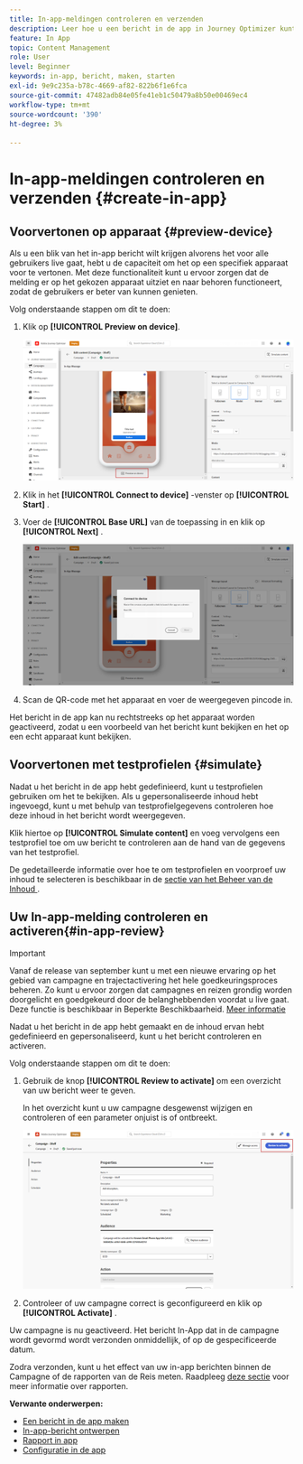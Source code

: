 ```yaml
---
title: In-app-meldingen controleren en verzenden
description: Leer hoe u een bericht in de app in Journey Optimizer kunt controleren en verzenden
feature: In App
topic: Content Management
role: User
level: Beginner
keywords: in-app, bericht, maken, starten
exl-id: 9e9c235a-b78c-4669-af82-822b6f1e6fca
source-git-commit: 47482adb84e05fe41eb1c50479a8b50e00469ec4
workflow-type: tm+mt
source-wordcount: '390'
ht-degree: 3%

---
```


# In-app-meldingen controleren en verzenden {#create-in-app}

## Voorvertonen op apparaat {#preview-device}

Als u een blik van het in-app bericht wilt krijgen alvorens het voor alle gebruikers live gaat, hebt u de capaciteit om het op een specifiek apparaat voor te vertonen. Met deze functionaliteit kunt u ervoor zorgen dat de melding er op het gekozen apparaat uitziet en naar behoren functioneert, zodat de gebruikers er beter van kunnen genieten.

Volg onderstaande stappen om dit te doen:

1. Klik op **[!UICONTROL Preview on device]**.

   ![](assets/in_app_create_6.png)

1. Klik in het **[!UICONTROL Connect to device]** -venster op **[!UICONTROL Start]** .

1. Voer de **[!UICONTROL Base URL]** van de toepassing in en klik op **[!UICONTROL Next]** .

   ![](assets/in_app_create_7.png)

1. Scan de QR-code met het apparaat en voer de weergegeven pincode in.

Het bericht in de app kan nu rechtstreeks op het apparaat worden geactiveerd, zodat u een voorbeeld van het bericht kunt bekijken en het op een echt apparaat kunt bekijken.

## Voorvertonen met testprofielen {#simulate}

Nadat u het bericht in de app hebt gedefinieerd, kunt u testprofielen gebruiken om het te bekijken. Als u gepersonaliseerde inhoud hebt ingevoegd, kunt u met behulp van testprofielgegevens controleren hoe deze inhoud in het bericht wordt weergegeven.

Klik hiertoe op **[!UICONTROL Simulate content]** en voeg vervolgens een testprofiel toe om uw bericht te controleren aan de hand van de gegevens van het testprofiel.

De gedetailleerde informatie over hoe te om testprofielen en voorproef uw inhoud te selecteren is beschikbaar in de [ sectie van het Beheer van de Inhoud ](../content-management/preview-test.md).

## Uw In-app-melding controleren en activeren{#in-app-review}

>[!IMPORTANT]
>
>Vanaf de release van september kunt u met een nieuwe ervaring op het gebied van campagne en trajectactivering het hele goedkeuringsproces beheren. Zo kunt u ervoor zorgen dat campagnes en reizen grondig worden doorgelicht en goedgekeurd door de belanghebbenden voordat u live gaat. Deze functie is beschikbaar in Beperkte Beschikbaarheid. [Meer informatie](../test-approve/gs-approval.md)

Nadat u het bericht in de app hebt gemaakt en de inhoud ervan hebt gedefinieerd en gepersonaliseerd, kunt u het bericht controleren en activeren.

Volg onderstaande stappen om dit te doen:

1. Gebruik de knop **[!UICONTROL Review to activate]** om een overzicht van uw bericht weer te geven.

   In het overzicht kunt u uw campagne desgewenst wijzigen en controleren of een parameter onjuist is of ontbreekt.

   ![](assets/in_app_create_5.png)

1. Controleer of uw campagne correct is geconfigureerd en klik op **[!UICONTROL Activate]** .

Uw campagne is nu geactiveerd. Het bericht In-App dat in de campagne wordt gevormd wordt verzonden onmiddellijk, of op de gespecificeerde datum.

Zodra verzonden, kunt u het effect van uw in-app berichten binnen de Campagne of de rapporten van de Reis meten. Raadpleeg [deze sectie](../reports/campaign-global-report-cja-inapp.md) voor meer informatie over rapporten.

**Verwante onderwerpen:**

* [Een bericht in de app maken](create-in-app.md)
* [In-app-bericht ontwerpen](design-in-app.md)
* [Rapport in app](../reports/campaign-global-report-cja-inapp.md)
* [Configuratie in de app](inapp-configuration.md)
